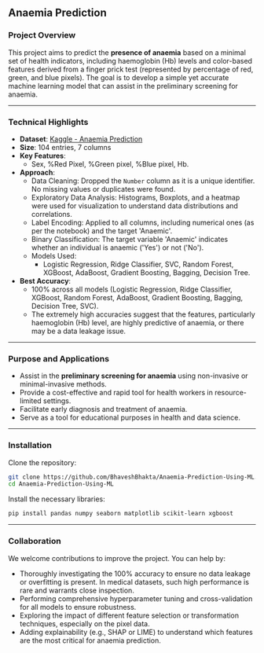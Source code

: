 ## Anaemia Prediction

### Project Overview

This project aims to predict the **presence of anaemia** based on a minimal set of health indicators, including haemoglobin (Hb) levels and color-based features derived from a finger prick test (represented by percentage of red, green, and blue pixels). The goal is to develop a simple yet accurate machine learning model that can assist in the preliminary screening for anaemia.

-----

### Technical Highlights

  * **Dataset**: [Kaggle - Anaemia Prediction](https://www.kaggle.com/datasets/humairmunir/anaemia-prediction)
  * **Size**: 104 entries, 7 columns
  * **Key Features**:
      * Sex, %Red Pixel, %Green pixel, %Blue pixel, Hb.
  * **Approach**:
      * Data Cleaning: Dropped the `Number` column as it is a unique identifier. No missing values or duplicates were found.
      * Exploratory Data Analysis: Histograms, Boxplots, and a heatmap were used for visualization to understand data distributions and correlations.
      * Label Encoding: Applied to all columns, including numerical ones (as per the notebook) and the target 'Anaemic'.
      * Binary Classification: The target variable 'Anaemic' indicates whether an individual is anaemic ('Yes') or not ('No').
      * Models Used:
          * Logistic Regression, Ridge Classifier, SVC, Random Forest, XGBoost, AdaBoost, Gradient Boosting, Bagging, Decision Tree.
  * **Best Accuracy**:
      * 100% across all models (Logistic Regression, Ridge Classifier, XGBoost, Random Forest, AdaBoost, Gradient Boosting, Bagging, Decision Tree, SVC).
      * The extremely high accuracies suggest that the features, particularly haemoglobin (Hb) level, are highly predictive of anaemia, or there may be a data leakage issue.

-----

### Purpose and Applications

  * Assist in the **preliminary screening for anaemia** using non-invasive or minimal-invasive methods.
  * Provide a cost-effective and rapid tool for health workers in resource-limited settings.
  * Facilitate early diagnosis and treatment of anaemia.
  * Serve as a tool for educational purposes in health and data science.

-----

### Installation

Clone the repository:

```bash
git clone https://github.com/BhaveshBhakta/Anaemia-Prediction-Using-ML.git
cd Anaemia-Prediction-Using-ML
```

Install the necessary libraries:

```bash
pip install pandas numpy seaborn matplotlib scikit-learn xgboost
```

-----

### Collaboration

We welcome contributions to improve the project. You can help by:

  * Thoroughly investigating the 100% accuracy to ensure no data leakage or overfitting is present. In medical datasets, such high performance is rare and warrants close inspection.
  * Performing comprehensive hyperparameter tuning and cross-validation for all models to ensure robustness.
  * Exploring the impact of different feature selection or transformation techniques, especially on the pixel data.
  * Adding explainability (e.g., SHAP or LIME) to understand which features are the most critical for anaemia prediction.
